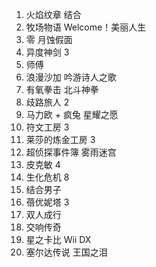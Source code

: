1.  火焰纹章 结合
2.  牧场物语 Welcome！美丽人生
3.  零 月蚀假面
4.  异度神剑 3
5.  师傅
6.  浪漫沙加 吟游诗人之歌
7.  有氧拳击 北斗神拳
8.  歧路旅人 2
9.  马力欧 + 疯兔 星耀之愿
10.  符文工房 3
11.  莱莎的炼金工房 3
12.  超侦探事件簿 雾雨迷宫
13.  皮克敏 4
14.  生化危机 8
15.  结合男子
16.  蓓优妮塔 3
17.  双人成行
18.  交响传奇
19.  星之卡比 Wii DX
20.  塞尔达传说 王国之泪